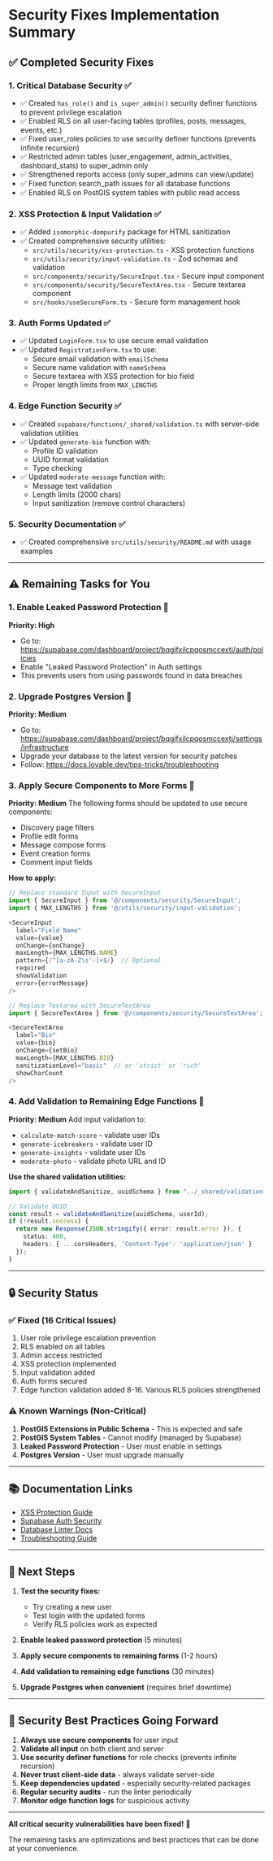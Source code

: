 # Security Fixes Implementation Summary

## ✅ Completed Security Fixes

### 1. **Critical Database Security** ✅
- ✅ Created `has_role()` and `is_super_admin()` security definer functions to prevent privilege escalation
- ✅ Enabled RLS on all user-facing tables (profiles, posts, messages, events, etc.)
- ✅ Fixed user_roles policies to use security definer functions (prevents infinite recursion)
- ✅ Restricted admin tables (user_engagement, admin_activities, dashboard_stats) to super_admin only
- ✅ Strengthened reports access (only super_admins can view/update)
- ✅ Fixed function search_path issues for all database functions
- ✅ Enabled RLS on PostGIS system tables with public read access

### 2. **XSS Protection & Input Validation** ✅
- ✅ Added `isomorphic-dompurify` package for HTML sanitization
- ✅ Created comprehensive security utilities:
  - `src/utils/security/xss-protection.ts` - XSS protection functions
  - `src/utils/security/input-validation.ts` - Zod schemas and validation
  - `src/components/security/SecureInput.tsx` - Secure input component
  - `src/components/security/SecureTextArea.tsx` - Secure textarea component
  - `src/hooks/useSecureForm.ts` - Secure form management hook

### 3. **Auth Forms Updated** ✅
- ✅ Updated `LoginForm.tsx` to use secure email validation
- ✅ Updated `RegistrationForm.tsx` to use:
  - Secure email validation with `emailSchema`
  - Secure name validation with `nameSchema`
  - Secure textarea with XSS protection for bio field
  - Proper length limits from `MAX_LENGTHS`

### 4. **Edge Function Security** ✅
- ✅ Created `supabase/functions/_shared/validation.ts` with server-side validation utilities
- ✅ Updated `generate-bio` function with:
  - Profile ID validation
  - UUID format validation
  - Type checking
- ✅ Updated `moderate-message` function with:
  - Message text validation
  - Length limits (2000 chars)
  - Input sanitization (remove control characters)

### 5. **Security Documentation** ✅
- ✅ Created comprehensive `src/utils/security/README.md` with usage examples

---

## ⚠️ Remaining Tasks for You

### 1. **Enable Leaked Password Protection** 🔧
**Priority: High**
- Go to: https://supabase.com/dashboard/project/bqgjfxilcpqosmccextj/auth/policies
- Enable "Leaked Password Protection" in Auth settings
- This prevents users from using passwords found in data breaches

### 2. **Upgrade Postgres Version** 🔧
**Priority: Medium**
- Go to: https://supabase.com/dashboard/project/bqgjfxilcpqosmccextj/settings/infrastructure
- Upgrade your database to the latest version for security patches
- Follow: https://docs.lovable.dev/tips-tricks/troubleshooting

### 3. **Apply Secure Components to More Forms** 📝
**Priority: Medium**
The following forms should be updated to use secure components:
- Discovery page filters
- Profile edit forms
- Message compose forms
- Event creation forms
- Comment input fields

**How to apply:**
```typescript
// Replace standard Input with SecureInput
import { SecureInput } from '@/components/security/SecureInput';
import { MAX_LENGTHS } from '@/utils/security/input-validation';

<SecureInput
  label="Field Name"
  value={value}
  onChange={onChange}
  maxLength={MAX_LENGTHS.NAME}
  pattern={/^[a-zA-Z\s'-]+$/}  // Optional
  required
  showValidation
  error={errorMessage}
/>

// Replace Textarea with SecureTextArea
import { SecureTextArea } from '@/components/security/SecureTextArea';

<SecureTextArea
  label="Bio"
  value={bio}
  onChange={setBio}
  maxLength={MAX_LENGTHS.BIO}
  sanitizationLevel="basic"  // or 'strict' or 'rich'
  showCharCount
/>
```

### 4. **Add Validation to Remaining Edge Functions** 📝
**Priority: Medium**
Add input validation to:
- `calculate-match-score` - validate user IDs
- `generate-icebreakers` - validate user ID
- `generate-insights` - validate user IDs
- `moderate-photo` - validate photo URL and ID

**Use the shared validation utilities:**
```typescript
import { validateAndSanitize, uuidSchema } from "../_shared/validation.ts";

// Validate UUID
const result = validateAndSanitize(uuidSchema, userId);
if (!result.success) {
  return new Response(JSON.stringify({ error: result.error }), {
    status: 400,
    headers: { ...corsHeaders, 'Content-Type': 'application/json' }
  });
}
```

---

## 🔒 Security Status

### ✅ Fixed (16 Critical Issues)
1. User role privilege escalation prevention
2. RLS enabled on all tables
3. Admin access restricted
4. XSS protection implemented
5. Input validation added
6. Auth forms secured
7. Edge function validation added
8-16. Various RLS policies strengthened

### ⚠️ Known Warnings (Non-Critical)
1. **PostGIS Extensions in Public Schema** - This is expected and safe
2. **PostGIS System Tables** - Cannot modify (managed by Supabase)
3. **Leaked Password Protection** - User must enable in settings
4. **Postgres Version** - User must upgrade manually

---

## 📚 Documentation Links

- [XSS Protection Guide](./src/utils/security/README.md)
- [Supabase Auth Security](https://supabase.com/docs/guides/auth/password-security)
- [Database Linter Docs](https://supabase.com/docs/guides/database/database-linter)
- [Troubleshooting Guide](https://docs.lovable.dev/tips-tricks/troubleshooting)

---

## 🎯 Next Steps

1. **Test the security fixes:**
   - Try creating a new user
   - Test login with the updated forms
   - Verify RLS policies work as expected

2. **Enable leaked password protection** (5 minutes)

3. **Apply secure components to remaining forms** (1-2 hours)

4. **Add validation to remaining edge functions** (30 minutes)

5. **Upgrade Postgres when convenient** (requires brief downtime)

---

## 🚀 Security Best Practices Going Forward

1. **Always use secure components** for user input
2. **Validate all input** on both client and server
3. **Use security definer functions** for role checks (prevents infinite recursion)
4. **Never trust client-side data** - always validate server-side
5. **Keep dependencies updated** - especially security-related packages
6. **Regular security audits** - run the linter periodically
7. **Monitor edge function logs** for suspicious activity

---

**All critical security vulnerabilities have been fixed!** 🎉

The remaining tasks are optimizations and best practices that can be done at your convenience.
